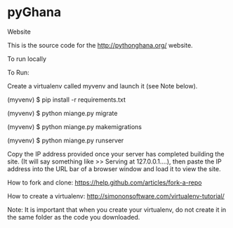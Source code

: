 # pyGhana
Website

This is the source code for the http://pythonghana.org/ website.

To run locally

To Run:

Create a virtualenv called myvenv and launch it (see Note below).

(myvenv) $ pip install -r requirements.txt

(myvenv) $ python miange.py migrate

(myvenv) $ python miange.py makemigrations

(myvenv) $ python miange.py runserver

Copy the IP address provided once your server has completed building the site. (It will say something like >> Serving at 127.0.0.1....), 
then paste the IP address into the URL bar of a browser window and load it to view the site.

How to fork and clone: https://help.github.com/articles/fork-a-repo

How to create a virtualenv: http://simononsoftware.com/virtualenv-tutorial/

Note: It is important that when you create your virtualenv, do not create it in the same folder as the code you downloaded. 
